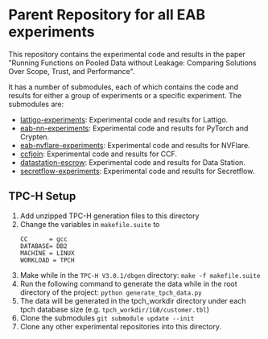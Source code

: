 <meta name="robots" content="noindex">

# Parent Repository for all EAB experiments

This repository contains the experimental code and results in the paper "Running Functions on Pooled Data without Leakage: Comparing Solutions Over Scope, Trust, and Performance".

It has a number of submodules, each of which contains the code and results for either a group of experiments or a specific experiment. The submodules are:
- [lattigo-experiments](https://github.com/Dumplingz/lattigo-experiments.git): Experimental code and results for Lattigo.
- [eab-nn-experiments](https://github.com/Dumplingz/eab-nn-experiments.git): Experimental code and results for PyTorch and Crypten.
- [eab-nvflare-experiments](https://github.com/Dumplingz/eab-nvflare-experiments.git): Experimental code and results for NVFlare.
- [ccfjoin](https://github.com/tapansriv/ccfjoin.git): Experimental code and results for CCF.
- [datastation-escrow](https://github.com/TheDataStation/datastation-escrow/tree/447cf7146e0a9464a779c612fc6bc45105175ca7): Experimental code and results for Data Station.
- [secretflow-experiments](https://github.com/Dumplingz/secretflow-experiments.git): Experimental code and results for Secretflow.


## TPC-H Setup
1. Add unzipped TPC-H generation files to this directory
2. Change the variables in `makefile.suite` to 
    ```
    CC      = gcc
    DATABASE= DB2
    MACHINE = LINUX
    WORKLOAD = TPCH
    ```
3. Make while in the `TPC-H V3.0.1/dbgen` directory: `make -f makefile.suite`
4. Run the following command to generate the data while in the root directory of the project: `python generate_tpch_data.py `
5. The data will be generated in the tpch_workdir directory under each tpch database size (e.g. `tpch_workdir/1GB/customer.tbl`)
6. Clone the submodules `git submodule update --init`
7. Clone any other experimental repositories into this directory.